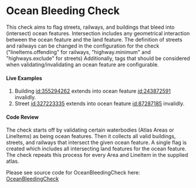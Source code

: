 # Ocean Bleeding Check

This check aims to flag streets, railways, and buildings that bleed into (intersect) ocean features. Intersection includes any geometrical interaction between the ocean feature and the land feature. The definition of streets and railways can be changed in the configuration for the check ("lineItems.offending" for railways, "highway.minimum" and "highways.exclude" for streets) Additionally, tags that should be considered when validating/invalidating an ocean feature are configurable.

#### Live Examples

1. Building [id:355294262](https://www.openstreetmap.org/way/355294262#map=19/22.36138/114.09546&layers=C) extends into ocean feature [id:243872591](https://www.openstreetmap.org/way/243872591#map=16/22.3630/114.0932&layers=C) invalidly.
2. Street [id:327223335](https://www.openstreetmap.org/way/327223335#map=17/25.21095/55.24491&layers=C) extends into ocean feature [id:87287185](https://www.openstreetmap.org/way/87287185#map=17/25.21143/55.24443&layers=C) invalidly.

#### Code Review

The check starts off by validating certain waterbodies (Atlas Areas or LineItems) as being ocean features. Then it collects all valid buildings, streets, and railways that intersect the given ocean feature. A single flag is created which includes all intersecting land features for the ocean feature. The check repeats this process for every Area and LineItem in the supplied atlas.

Please see source code for OceanBleedingCheck here: [OceanBleedingCheck](../../src/main/java/org/openstreetmap/atlas/checks/validation/intersections/OceanBleedingCheck.java)
